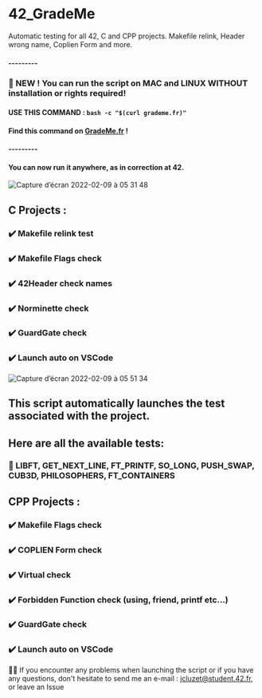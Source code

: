 # 42_GradeMe
Automatic testing for all 42, C and CPP projects. Makefile relink, Header wrong name, Coplien Form and more.


#### ---------

### 🥳 NEW ! You can run the script on MAC and LINUX WITHOUT installation or rights required!
####         USE THIS COMMAND : `bash -c "$(curl grademe.fr)"` 
####         Find this command on [GradeMe.fr](https://www.grademe.fr) !

#### ---------

#### You can now run it anywhere, as in correction at 42.

![Capture d’écran 2022-02-09 à 05 31 48](https://user-images.githubusercontent.com/55356071/153122308-7a6c5a90-bc58-490b-b815-c4db6bc9bcdc.png)

## C Projects :
### ✔️ Makefile relink test
### ✔️ Makefile Flags check
### ✔️ 42Header check names
### ✔️ Norminette check
### ✔️ GuardGate check
### ✔️ Launch auto on VSCode

![Capture d’écran 2022-02-09 à 05 51 34](https://user-images.githubusercontent.com/55356071/153124244-f2348ee5-16d0-4e73-b3f9-757638196996.png)

## This script automatically launches the test associated with the project. 
## Here are all the available tests:

### 🔺 LIBFT, GET_NEXT_LINE, FT_PRINTF, SO_LONG, PUSH_SWAP, CUB3D, PHILOSOPHERS, FT_CONTAINERS

## CPP Projects :
### ✔️ Makefile Flags check
### ✔️ COPLIEN Form check
### ✔️ Virtual check
### ✔️ Forbidden Function check (using, friend, printf etc...)
### ✔️ GuardGate check
### ✔️ Launch auto on VSCode

👋🏼 If you encounter any problems when launching the script or if you have any questions, don't hesitate to send me an e-mail : jcluzet@student.42.fr, or leave an Issue
